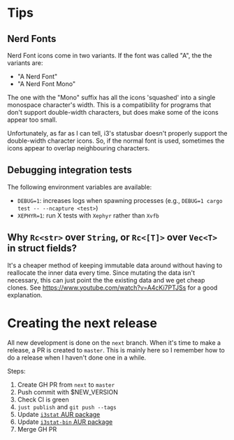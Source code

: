 # Tips

## Nerd Fonts

Nerd Font icons come in two variants. If the font was called "A", the the variants are:

* "A Nerd Font"
* "A Nerd Font Mono"

The one with the "Mono" suffix has all the icons 'squashed' into a single monospace character's width.
This is a compatibility for programs that don't support double-width characters, but does make some of the icons appear too small.

Unfortunately, as far as I can tell, i3's statusbar doesn't properly support the double-width character icons.
So, if the normal font is used, sometimes the icons appear to overlap neighbouring characters.

## Debugging integration tests

The following environment variables are available:

* `DEBUG=1`: increases logs when spawning processes (e.g., `DEBUG=1 cargo test -- --ncapture <test>`)
* `XEPHYR=1`: run X tests with `Xephyr` rather than `Xvfb`

## Why `Rc<str>` over `String`, or `Rc<[T]>` over `Vec<T>` in struct fields?

It's a cheaper method of keeping immutable data around without having to reallocate the inner data every time.
Since mutating the data isn't necessary, this can just point the the existing data and we get cheap clones.
See https://www.youtube.com/watch?v=A4cKi7PTJSs for a good explanation.

# Creating the next release

All new development is done on the `next` branch. When it's time to make a release, a PR is created to `master`.
This is mainly here so I remember how to do a release when I haven't done one in a while.

Steps:

1. Create GH PR from `next` to `master`
2. Push commit with $NEW_VERSION
3. Check CI is green
4. `just publish` and `git push --tags`
5. Update [`i3stat` AUR package](https://aur.archlinux.org/packages/i3stat)
6. Update [`i3stat-bin` AUR package](https://aur.archlinux.org/packages/i3stat-bin)
7. Merge GH PR
